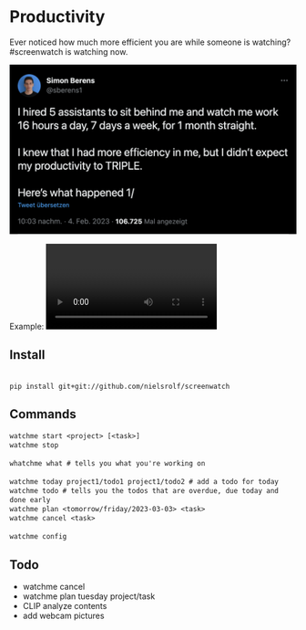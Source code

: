 # Productivity
Ever noticed how much more efficient you are while someone is watching? #screenwatch is watching now.

[![motivation](img/motivation.png)](https://twitter.com/sberens1/status/1621977693620432896)

Example:
![example](https://github.com/nielsrolf/screenwatch/raw/main/img/screen1.mp4)

## Install
```

pip install git+git://github.com/nielsrolf/screenwatch
```


## Commands
```
watchme start <project> [<task>]
watchme stop

whatchme what # tells you what you're working on

watchme today project1/todo1 project1/todo2 # add a todo for today
watchme todo # tells you the todos that are overdue, due today and done early
watchme plan <tomorrow/friday/2023-03-03> <task>
watchme cancel <task>

watchme config
```


## Todo
- watchme cancel
- watchme plan tuesday project/task
- CLIP analyze contents
- add webcam pictures
